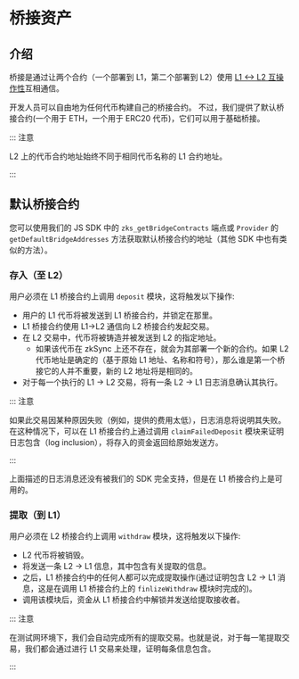 # 桥接资产

## 介绍

桥接是通过让两个合约（一个部署到 L1，第二个部署到 L2）使用 [L1 <-> L2 互操作性](./l1-l2-interop.md)互相通信。

开发人员可以自由地为任何代币构建自己的桥接合约。
不过，我们提供了默认桥接合约(一个用于 ETH，一个用于 ERC20 代币)，它们可以用于基础桥接。

::: 注意

L2 上的代币合约地址始终不同于相同代币名称的 L1 合约地址。

:::

## 默认桥接合约

您可以使用我们的 JS SDK 中的 `zks_getBridgeContracts` 端点或 `Provider` 的 `getDefaultBridgeAddresses` 方法获取默认桥接合约的地址（其他 SDK 中也有类似的方法）。

### 存入（至 L2）

用户必须在 L1 桥接合约上调用 `deposit` 模块，这将触发以下操作:

- 用户的 L1 代币将被发送到 L1 桥接合约，并锁定在那里。
- L1 桥接合约使用 L1->L2 通信向 L2 桥接合约发起交易。
- 在 L2 交易中，代币将被铸造并被发送到 L2 的指定地址。
  - 如果该代币在 zkSync 上还不存在，就会为其部署一个新的合约。如果 L2 代币地址是确定的（基于原始 L1 地址、名称和符号），那么谁是第一个桥接它的人并不重要，新的 L2 地址将是相同的。
- 对于每一个执行的 L1 -> L2 交易，将有一条 L2 -> L1 日志消息确认其执行。

::: 注意

如果此交易因某种原因失败（例如，提供的费用太低），日志消息将说明其失败。在这种情况下，可以在 L1 桥接合约上通过调用 `claimFailedDeposit` 模块来证明日志包含（log inclusion），将存入的资金返回给原始发送方。 

:::

上面描述的日志消息还没有被我们的 SDK 完全支持，但是在 L1 桥接合约上是可用的。

### 提取（到 L1）

用户必须在 L2 桥接合约上调用 `withdraw` 模块，这将触发以下操作:

- L2 代币将被销毁。
- 将发送一条 L2 -> L1 信息，其中包含有关提取的信息。
- 之后，L1 桥接合约中的任何人都可以完成提取操作(通过证明包含 L2 -> L1 消息，这是在调用 L1 桥接合约上的 `finlizeWithdraw` 模块时完成的)。
- 调用该模块后，资金从 L1 桥接合约中解锁并发送给提取接收者。

::: 注意

在测试网环境下，我们会自动完成所有的提取交易。也就是说，对于每一笔提取交易，我们都会通过进行 L1 交易来处理，证明每条信息包含。

:::
